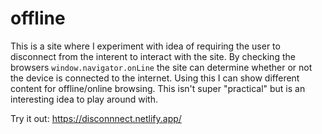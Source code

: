 # offline

This is a site where I experiment with idea of requiring the user to disconnect from the interent to interact with the site. By checking the browsers `window.navigator.onLine` the site can determine whether or not the device is connected to the internet. Using this I can show different content for offline/online browsing. This isn't super "practical" but is an interesting idea to play around with.

Try it out: https://disconnnect.netlify.app/
